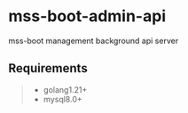 # mss-boot-admin-api
mss-boot  management background api server

## Requirements
> - golang1.21+
> - mysql8.0+